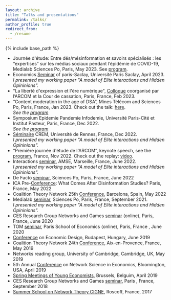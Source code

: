 ```yaml
---
layout: archive
title: "Talks and presentations" 
permalink: /talks/
author_profile: true
redirect_from:
  - /resume
---
```


{% include base_path %}
* Journée d'étude: Entre dés/mésinformation et savoirs spécialisés : les “expertises” sur les médias sociaux pendant l’épidémie de COVID-19, Medialab Sciences Po, Paris, May 2023. See [program](https://medialab.sciencespo.fr/actu/entre-desmesinformation-et-savoirs-specialises-les-expertises-sur-les-medias-sociaux-pendant-lepidemie-de-covid/). <br>
* Economics [Seminar](http://www.ritm.universite-paris-saclay.fr/shaden-shabayek-universite-paris-saclay-universite-paris-1-at-the-economics-seminar-of-paris-saclay-ceps-epee-and-ritm/) of paris-Saclay, Université Paris Saclay, April 2023. <br>
*I presented my working paper "A model of Elite interactions and Hidden Opininions".* 
* "La liberté d'expression et l'ère numérique", [Colloque](https://www.courdecassation.fr/agenda-evenementiel/la-liberte-dexpression-et-lere-numerique) coorganisé par l’ARCOM et la Cour de cassation, Paris, France, Feb 2023. 
* “Content moderation in the age of DSA”, Mines Télécom and Sciences Po, Paris, France, Jan 2023. Check out the talk: [here](https://twitter.com/ScPoChaireDGS/status/1626282542096687106). <br>
*See the [program](https://www.dsacontentmoderationconference.fr/PROGRAM.html)*
* Symposium Epidemie Pandemie Infodemie, Université Paris-Cité et Institut Pasteur, Paris, France, Dec 2022.<br>
*See the [program](https://research.pasteur.fr/wp-content/uploads/2022/11/research_pasteur-dpt-sante-globale-symposium-epidemie-pandemie-infodemie-lautre-urgence-sanitaire-sympo-infodemie-prog-web.pdf)*
* [Séminaire](https://www.univ-rennes.fr/evenements-0/seminaire-crem-a-model-of-elite-interactions-and-hidden-opinions) CREM, Université de Rennes, France, Dec 2022. <br>
*I presented my working paper "A model of Elite interactions and Hidden Opininions".*  
* “Première journée d'étude de l'ARCOM”, keynote speech, see the [program](https://www.linkedin.com/posts/arcom-regulateur-communication-audiovisuelle-numerique_le-programme-activity-6997908922099499008-zphX/?utm_source=share&utm_medium=member_desktop), France, Nov 2022. Check out the replay: [video](https://www.arcom.fr/actualites/premiere-journee-detudes-de-larcom-presentations-des-travaux-des-chercheurs-sur-les-medias-audiovisuels-et-numeriques). <br>
* Interactions [seminar](https://www.amse-aixmarseille.fr/fr/evenements/shaden-shabayek), AMSE, Marseille, France, June 2022. <br>
*I presented my working paper "A model of Elite interactions and Hidden Opininions".*  <br>
* De Facto [seminar](https://defacto-observatoire.fr/Actus/Vendredi-3-juin-troisieme-seminaire-de-recherche-DE-FACTO/), Sciences Po, Paris, France, June 2022 <br>
* ICA Pre-[Conference](https://citap.unc.edu/ica-preconference-2022/): What Comes After Disinformation Studies? Paris, France, May 2022
* Coalition Theory Network 25th [Conference](https://ctn2022.sciencesconf.org/data/pages/CTN_1.pdf), Barcelona, Spain, May 2022
* Medialab [seminar](https://medialab.sciencespo.fr/en/news/suivi-des-interventions-liees-a-la-desinformation-sur-les-principales-plateformes-de-medias-sociaux/), Sciences Po, Paris, France, September 2021. <br>
*I presented my working paper "A model of Elite interactions and Hidden Opininions".* 
* CES Research Group Networks and Games [seminar](https://sites.google.com/site/cesworkinggroupnetworks/) (online), Paris, France, June 2020 <br>
* TOM [seminar](https://www.parisschoolofeconomics.eu/en/research/seminars/lunch-s-theory-organisation-markets-tom/), Paris School of Economics (online), Paris, France , June 2020 <br>
* [Conference](http://mechanismdesign.eu/uncoming-events/conference-on-economic-design-of-sed/163/) on Economic Design, Budapest, Hungary, June 2019 <br>
* Coalition Theory Network 24th [Conference](http://www.coalitiontheory.net/content/24th-coalition-theory-network-workshop), Aix-en-Provence, France, May 2019 <br>
* Networks reading group, University of Cambridge, Cambridge, UK, May 2019 <br>
* 5th Annual [Conference](https://drive.google.com/file/d/1a7_-N_Vx5XbYDPymIQzWh_ksuvp5b8FY/view) on Network Science in Economics, Bloomington, USA, April 2019 <br>
* [Spring Meetings of Young Economists](https://eaye.weebly.com/), Brussels, Belguim, April 2019 <br>
* CES Research Group Networks and Games [seminar](https://sites.google.com/site/cesworkinggroupnetworks/), Paris , France, September 2018 <br>
* [Summer School on Network Theory CIGNE](https://sites.google.com/site/cigneworkshop2017/), Roscoff, France, 2017 <br>
